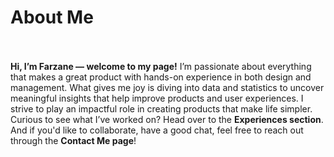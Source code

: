 # About Me

<br><br>
**Hi, I’m Farzane — welcome to my page!**
I’m passionate about everything that makes a great product with hands-on experience in both design and management.
What gives me joy is diving into data and statistics to uncover meaningful insights that help improve products and user experiences.
I strive to play an impactful role in creating products that make life simpler.
Curious to see what I’ve worked on? Head over to the **Experiences section**.
And if you'd like to collaborate, have a good chat, feel free to reach out through the **Contact Me page**!

